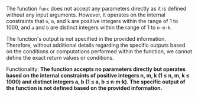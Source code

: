 The function `func` does not accept any parameters directly as it is defined without any input arguments. However, it operates on the internal constraints that `n`, `m`, and `k` are positive integers within the range of 1 to 1000, and `a` and `b` are distinct integers within the range of 1 to `n·m·k`. 

The function's output is not specified in the provided information. Therefore, without additional details regarding the specific outputs based on the conditions or computations performed within the function, we cannot define the exact return values or conditions.

Functionality: **The function accepts no parameters directly but operates based on the internal constraints of positive integers n, m, k (1 ≤ n, m, k ≤ 1000) and distinct integers a, b (1 ≤ a, b ≤ n·m·k). The specific output of the function is not defined based on the provided information.**